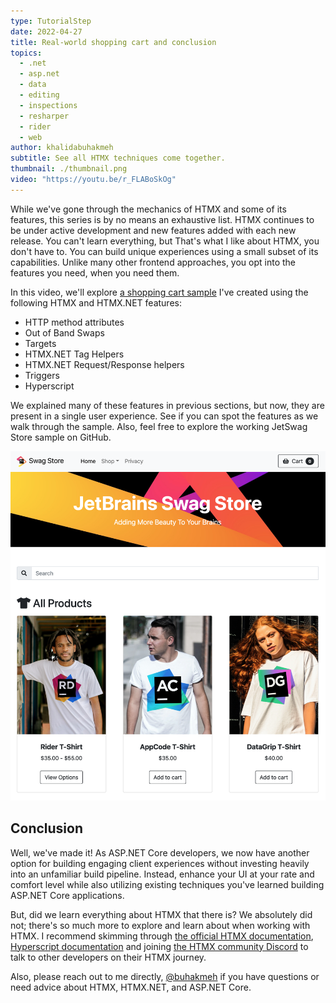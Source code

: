 ```yaml
---
type: TutorialStep
date: 2022-04-27
title: Real-world shopping cart and conclusion
topics:
  - .net
  - asp.net
  - data
  - editing
  - inspections
  - resharper
  - rider
  - web
author: khalidabuhakmeh
subtitle: See all HTMX techniques come together.
thumbnail: ./thumbnail.png
video: "https://youtu.be/r_FLABoSkOg"
---
```


While we've gone through the mechanics of HTMX and some of its features, this series is by no means an exhaustive list. HTMX continues to be under active development and new features added with each new release. You can't learn everything, but That's what I like about HTMX, you don't have to. You can build unique experiences using a small subset of its capabilities. Unlike many other frontend approaches, you opt into the features you need, when you need them.

In this video, we'll explore [a shopping cart sample](https://github.com/khalidabuhakmeh/htmx-aspnetcore) I've created using the following HTMX and HTMX.NET features:

- HTTP method attributes
- Out of Band Swaps
- Targets
- HTMX.NET Tag Helpers
- HTMX.NET Request/Response helpers
- Triggers
- Hyperscript

We explained many of these features in previous sections, but now, they are present in a single user experience. See if you can spot the features as we walk through the sample. Also, feel free to explore the working JetSwag Store sample on GitHub.

![JetSwag Store Sample](jetswag.png)

## Conclusion

Well, we've made it! As ASP.NET Core developers, we now have another option for building engaging client experiences without investing heavily into an unfamiliar build pipeline. Instead, enhance your UI at your rate and comfort level while also utilizing existing techniques you've learned building ASP.NET Core applications.

But, did we learn everything about HTMX that there is? We absolutely did not; there's so much more to explore and learn about when working with HTMX. I recommend skimming through [the official HTMX documentation](https://htmx.org), [Hyperscript documentation](https://hyperscript.org) and joining [the HTMX community Discord](https://htmx.org/discord) to talk to other developers on their HTMX journey.

Also, please reach out to me directly, [@buhakmeh](https://twitter.com/buhakmeh) if you have questions or need advice about HTMX, HTMX.NET, and ASP.NET Core.

